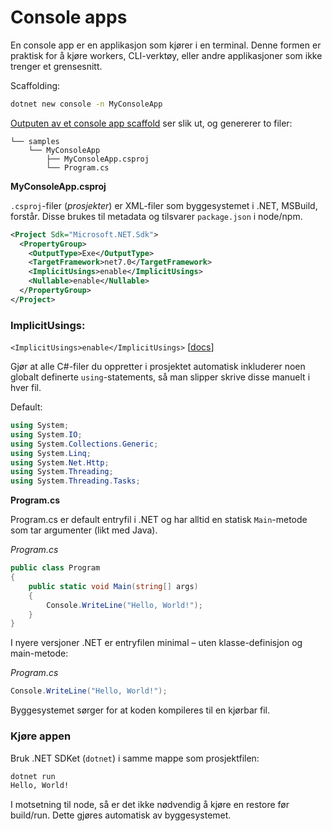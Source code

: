# Console apps

En console app er en applikasjon som kjører i en terminal. Denne formen er praktisk for å kjøre workers, CLI-verktøy, eller andre applikasjoner som ikke trenger et grensesnitt.

Scaffolding:

```bash
dotnet new console -n MyConsoleApp
```

[Outputen av et console app scaffold](../../samples/MyConsoleApp/) ser slik ut, og genererer to filer:

```
└── samples
    └── MyConsoleApp
        ├── MyConsoleApp.csproj
        └── Program.cs
```

**MyConsoleApp.csproj**

`.csproj`-filer (_prosjekter_) er XML-filer som byggesystemet i .NET, MSBuild, forstår. Disse brukes til metadata og tilsvarer `package.json` i node/npm.

```xml filename="MyConsoleApp.csproj" copy
<Project Sdk="Microsoft.NET.Sdk">
  <PropertyGroup>
    <OutputType>Exe</OutputType>
    <TargetFramework>net7.0</TargetFramework>
    <ImplicitUsings>enable</ImplicitUsings>
    <Nullable>enable</Nullable>
  </PropertyGroup>
</Project>
```

### ImplicitUsings:
 `<ImplicitUsings>enable</ImplicitUsings>` [[docs](https://learn.microsoft.com/en-us/dotnet/core/tutorials/top-level-templates#implicit-using-directives)]

Gjør at alle C#-filer du oppretter i prosjektet automatisk inkluderer noen globalt definerte `using`-statements, så man slipper skrive disse manuelt i hver fil.

Default:


```csharp
using System;
using System.IO;
using System.Collections.Generic;
using System.Linq;
using System.Net.Http;
using System.Threading;
using System.Threading.Tasks;
```



**Program.cs**

Program.cs er default entryfil i .NET og har alltid en statisk `Main`-metode som tar argumenter (likt med Java).

_Program.cs_

```csharp filename="Program.cs" copy
public class Program
{
    public static void Main(string[] args)
    {
        Console.WriteLine("Hello, World!");
    }
}
```

I nyere versjoner .NET er entryfilen minimal – uten klasse-definisjon og main-metode:

_Program.cs_

```csharp filename="Program.cs" copy
Console.WriteLine("Hello, World!");
```

Byggesystemet sørger for at koden kompileres til en kjørbar fil.

### Kjøre appen

Bruk .NET SDKet (`dotnet`) i samme mappe som prosjektfilen:

```bash copy
dotnet run
Hello, World!
```

I motsetning til node, så er det ikke nødvendig å kjøre en restore før build/run. Dette gjøres automatisk av byggesystemet.
